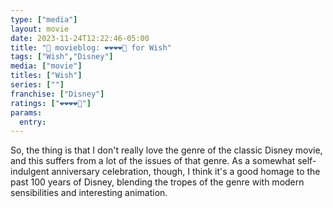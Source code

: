 ```yaml
---
type: ["media"]
layout: movie
date: 2023-11-24T12:22:46-05:00
title: "🍿 movieblog: ❤️❤️❤️❤️🖤 for Wish"
tags: ["Wish","Disney"]
media: ["movie"]
titles: ["Wish"]
series: [""]
franchise: ["Disney"]
ratings: ["❤️❤️❤️❤️🖤"]
params:
  entry:
---
```

So, the thing is that I don't really love the genre of the classic Disney movie, and this suffers from a lot of the issues of that genre. As a somewhat self-indulgent anniversary celebration, though, I think it's a good homage to the past 100 years of Disney, blending the tropes of the genre with modern sensibilities and interesting animation.
